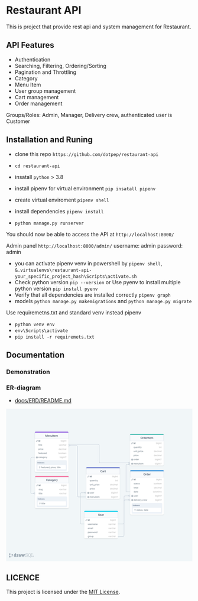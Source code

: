 # Restaurant API

This is project that provide rest api and system management for Restaurant.

## API Features

- Authentication
- Searching, Filtering, Ordering/Sorting
- Pagination and Throttling
- Category
- Menu Item
- User group management
- Cart management
- Order management

Groups/Roles: Admin, Manager, Delivery crew, authenticated user is Customer

## Installation and Runing

- clone this repo `https://github.com/dotpep/restaurant-api`
- `cd restaurant-api`

- insatall `python` > 3.8
- install pipenv for virtual environment `pip insatall pipenv`

- create virtual enviroment `pipenv shell`
- install dependencies `pipenv install`

- `python manage.py runserver`

You should now be able to access the API at `http://localhost:8000/`

Admin panel `http://localhost:8000/admin/`
username: admin
password: admin

- you can activate pipenv venv in powershell by `pipenv shell`, `&.virtualenvs\restaurant-api-your_specific_project_hash\Scripts\activate.sh`
- Check python version `pip --version` or Use pyenv to install multiple python version `pip install pyenv`
- Verify that all dependencies are installed correctly `pipenv graph`
- models `python manage.py makemigrations` and `python manage.py migrate`

Use requiremetns.txt and standard venv instead pipenv

- `python venv env`
- `env\Scripts\activate`
- `pip install -r requiremets.txt`

## Documentation

### Demonstration

### ER-diagram

- [docs/ERD/README.md](docs/ERD/README.md)

![Database Entity Design ER-D](docs/ERD/ER-D_restaurantapi.png)

## LICENCE

This project is licensed under the [MIT License](LICENSE).
